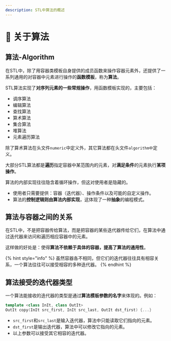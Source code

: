 ```yaml
---
description: STL中算法的概述
---
```


# 📱 关于算法

## 算法-Algorithm

在STL中，除了用容器类模板自身提供的成员函数来操作容器元素外，还提供了一系列通用的对容器中元素进行操作的**函数模板**，称为**算法**。&#x20;

STL算法实现了**对序列元素的一些常规操作**，用函数模板实现的，主要包括：&#x20;

* 调序算法
* 编辑算法
* 查找算法
* 算术算法
* 集合算法
* 堆算法
* 元素遍历算法

除了算术算法在头文件`numeric`中定义外，其它算法都在头文件`algorithm中`定义。

大部分STL算法都是**遍历**指定容器中某范围内的元素，对**满足条件**的元素执行**某项操作**。&#x20;

算法的内部实现往往隐含着循环操作，但这对使用者是隐藏的。&#x20;

* 使用者只需要提供：容器（迭代器）、操作条件以及可能的自定义操作。
* 算法的**控制逻辑则由算法内部实现**，这体现了一种**抽象**的编程模式。

## 算法与容器之间的关系

在STL中，不是把容器传给算法，而是把容器的某些迭代器传给它们，在算法中通过迭代器来访问和遍历相应容器中的元素。

这样做的好处是：使得**算法不依赖于具体的容器，提高了算法的通用性**。&#x20;

{% hint style="info" %}
虽然容器各不相同，但它们的迭代器往往具有相容关系，一个算法往往可以接受相容的多种迭代器。
{% endhint %}

## 算法接受的迭代器类型

一个算法能接收的迭代器的类型是通过**算法模板参数的名字**来体现的。例如：

```cpp
template <class InIt, class OutIt>
OutIt copy(InIt src_first, InIt src_last, OutIt dst_first) {...}
```

* `src_first`和`src_last`是输入迭代器，算法中只能读取它们指向的元素。
* `dst_first`是输出迭代器，算法中可以修改它指向的元素。
* 以上参数可以接受其它相容的迭代器。





